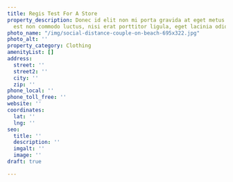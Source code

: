 ```yaml
---
title: Regis Test For A Store
property_description: Donec id elit non mi porta gravida at eget metus. Duis mollis,
  est non commodo luctus, nisi erat porttitor ligula, eget lacinia odio sem nec elit.
photo_name: "/img/social-distance-couple-on-beach-695x322.jpg"
photo_alt: ''
property_category: Clothing
amenityList: []
address:
  street: ''
  street2: ''
  city: ''
  zip: ''
phone_local: ''
phone_toll_free: ''
website: ''
coordinates:
  lat: ''
  lng: ''
seo:
  title: ''
  description: ''
  imgalt: ''
  image: ''
draft: true

---
```

